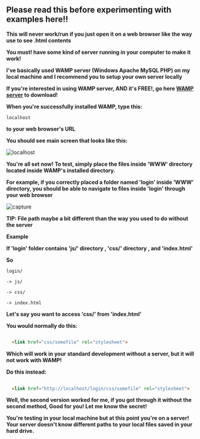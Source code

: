 ## Please read this before experimenting with examples here!!

**This will never work/run if you just open it on a web browser like the way use to see .html contents**

**You must! have some kind of server running in your computer to make it work!**

**I've basically used WAMP server (Windows Apache MySQL PHP) on my local machine and I recommend you to setup your own server locally**

**If you're interested in using WAMP server, AND it's FREE!, go here [WAMP server](http://www.wampserver.com/en/) to download!** 

**When you're successfully installed WAMP, type this:**

    localhost 
    
**to your web browser's URL** 

**You should see main screen that looks like this:**

![localhost](https://user-images.githubusercontent.com/10924864/27991137-5a3fa448-643b-11e7-9479-efe906918ed8.PNG)

**You're all set now! To test, simply place the files inside 'WWW' directory located inside WAMP's installed directory.**

**For example, if you correctly placed a folder named 'login' inside 'WWW' directory, you should be able to navigate to files inside 'login' through your web browser**

![capture](https://user-images.githubusercontent.com/10924864/27991163-6134e8fc-643c-11e7-891e-ed432ffb9c93.PNG)

**TIP: File path maybe a bit different than the way you used to do without the server**

**Example** 

**If 'login' folder contains 'js/' directory , 'css/' directory , and 'index.html'**

**So**

    login/
  
    -> js/
    
    -> css/
    
    -> index.html

**Let's say you want to access 'css/' from 'index.html'**

**You would normally do this:**

```Html

  <link href="css/somefile" rel="stylesheet">

```
**Which will work in your standard development without a server, but it will not work with WAMP!** 

**Do this instead:**

```Html
  
  <link href="http://localhost/login/css/somefile" rel="stylesheet">

```
**Well, the second version worked for me, if you got through it without the second method, Good for you! Let me know the secret!**

**You're testing in your local machine but at this point you're on a server! Your server doesn't know different paths to your local files saved in your hard drive.**
